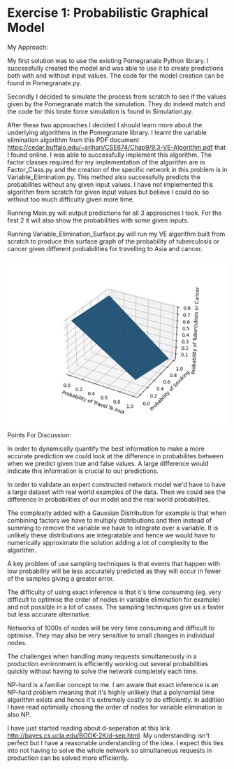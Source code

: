 # Exercise 1: Probabilistic Graphical Model

My Approach:

My first solution was to use the existing Pomegranate Python library. I
successfully created the model and was able to use it to create predictions
both with and without input values. The code for the model creation can be found
in Pomegranate.py.

Secondly I decided to simulate the process from scratch to see if the values
given by the Pomegranate match the simulation. They do indeed match and the
code for this brute force simulation is found in Simulation.py.

After these two approaches I decided I should learn more about the underlying
algorithms in the Pomegranate library. I learnt the variable elimination
algorithm from this PDF document
https://cedar.buffalo.edu/~srihari/CSE674/Chap9/9.3-VE-Algorithm.pdf that I
found online. I was able to successfully implement this algorithm. The
factor classes required for my implementation of the algorithm are in
Factor_Class.py and the creation of the specific network in this problem is in
Variable_Elimination.py. This method also successfully predicts the
probabilites without any given input values. I have not implemented this
algorithm from scratch for given input values but believe I could do so without
too much difficulty given more time. 

Running Main.py will output predictions for all 3 approaches I took. For the
first 2 it will also show the probabilities with some given inputs.

Running Variable_Elimination_Surface.py will run my VE algorithm built from
scratch to produce this surface graph of the probability of tuberculosis or
cancer given different probabilities for travelling to Asia and cancer.

<img src= "https://github.com/PJF98/BayesianNetwork/blob/main/Probs_Plot.png"/>

Points For Discussion:

In order to dynamically quantify the best information to make a more accurate
prediction we could look at the difference in probabilites between when we
predict given true and false values. A large difference would indicate this
information is crucial to our predictions.

In order to validate an expert constructed network model we'd have to have a
large dataset with real world examples of the data. Then we could see the
difference in probabilities of our model and the real world probabilites. 

The complexity added with a Gaussian Distribution for example is that when
combining factors we have to multiply distributions and then instead of summing
to remove the variable we have to integrate over a variable. It is unlikely
these distributions are integratable and hence we would have to numerically
approximate the solution adding a lot of complexity to the algorithm.

A key problem of use sampling techniques is that events that happen with
low probability will be less accurately predicted as they will occur in fewer
of the samples giving a greater error. 

The difficulty of using exact inference is that it's time consuming (eg. very
difficult to optimise the order of nodes in variable elimination for example) and not
possible in a lot of cases. The sampling techniques give us a faster but less
accurate alternative. 

Networks of 1000s of nodes will be very time consuming and difficult to
optimise. They may also be very sensitive to small changes in individual nodes. 

The challenges when handling many requests simultaneously in a production
evnironment is efficiently working out several probabilities quickly without
having to solve the network completely each time. 

NP-hard is a familiar concept to me. I am aware that exact inference is an
NP-hard problem meaning that it's highly unlikely that a polynomial time
algorithm exists and hence it's extremely costly to do efficiently. In addition
I have read optimially chosing the order of nodes for variable elimination is
also NP.

I have just started reading about d-seperation at this link
http://bayes.cs.ucla.edu/BOOK-2K/d-sep.html. My understanding isn't perfect but
I have a reasonable understanding of the idea. I expect this ties into not
having to solve the whole network so simultaneous requests in production can be
solved more efficiently. 
